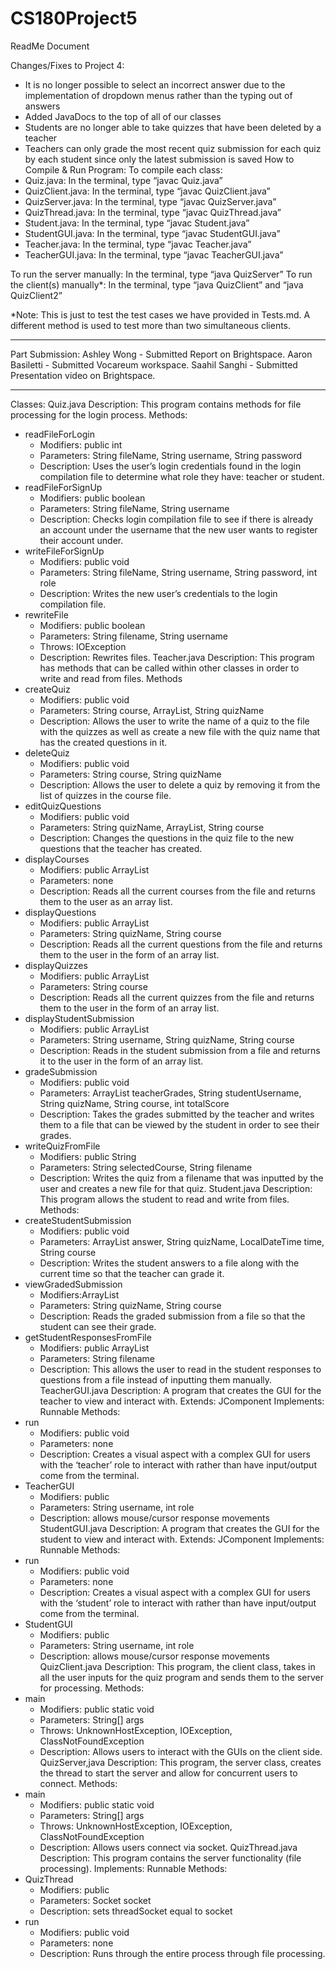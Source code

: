# CS180Project5

ReadMe Document

Changes/Fixes to Project 4:
* It is no longer possible to select an incorrect answer due to the implementation of dropdown menus rather than the typing out of answers
* Added JavaDocs to the top of all of our classes
* Students are no longer able to take quizzes that have been deleted by a teacher
* Teachers can only grade the most recent quiz submission for each quiz by each student since only the latest submission is saved
How to Compile & Run Program:
To compile each class:
* Quiz.java: In the terminal, type “javac Quiz.java”
* QuizClient.java: In the terminal, type “javac QuizClient.java”
* QuizServer.java: In the terminal, type “javac QuizServer.java”
* QuizThread.java: In the terminal, type “javac QuizThread.java”
* Student.java: In the terminal, type “javac Student.java”
* StudentGUI.java: In the terminal, type “javac StudentGUI.java”
* Teacher.java: In the terminal, type “javac Teacher.java”
* TeacherGUI.java: In the terminal, type “javac TeacherGUI.java”

To run the server manually: In the terminal, type “java QuizServer”
To run the client(s) manually*: In the terminal, type “java QuizClient” and “java QuizClient2”

*Note: This is just to test the test cases we have provided in Tests.md. A different method is used to test more than two simultaneous clients.
________________

Part Submission:
Ashley Wong - Submitted Report on Brightspace.
Aaron Basiletti - Submitted Vocareum workspace.
Saahil Sanghi - Submitted Presentation video on Brightspace. 
________________

Classes:
Quiz.java
Description: This program contains methods for file processing for the login process.
Methods:
* readFileForLogin
   * Modifiers: public int
   * Parameters: String fileName, String username, String password
   * Description: Uses the user’s login credentials found in the login compilation file to determine what role they have: teacher or student.
* readFileForSignUp
   * Modifiers: public boolean
   * Parameters: String fileName, String username
   * Description: Checks login compilation file to see if there is already an account under the username that the new user wants to register their account under.
* writeFileForSignUp
   * Modifiers: public void
   * Parameters: String fileName, String username, String password, int role
   * Description: Writes the new user’s credentials to the login compilation file.
* rewriteFile
   * Modifiers: public boolean
   * Parameters: String filename, String username
   * Throws: IOException
   * Description: Rewrites files.
Teacher.java
        Description: This program has methods that can be called within other classes in order to         
        write and read from files.
        Methods
* createQuiz
   * Modifiers: public void
   * Parameters: String course, ArrayList<String>, String quizName
   * Description: Allows the user to write the name of a quiz to the file with the quizzes as well as create a new file with the quiz name that has the created questions in it.
* deleteQuiz
   * Modifiers: public void
   * Parameters: String course, String quizName
   * Description: Allows the user to delete a quiz by removing it from the list of quizzes in the course file.
* editQuizQuestions
   * Modifiers: public void
   * Parameters: String quizName, ArrayList<String>, String course
   * Description: Changes the questions in the quiz file to the new questions that the teacher has created.
* displayCourses
   * Modifiers: public ArrayList<String>
   * Parameters: none
   * Description: Reads all the current courses from the file and returns them to the user as an array list.
* displayQuestions
   * Modifiers: public ArrayList<String>
   * Parameters: String quizName, String course
   * Description: Reads all the current questions from the file and returns them to the user in the form of an array list.
* displayQuizzes
   * Modifiers: public ArrayList<String>
   * Parameters: String course
   * Description: Reads all the current quizzes from the file and returns them to the user in the form of an array list.
* displayStudentSubmission
   * Modifiers: public ArrayList<String>
   * Parameters: String username, String quizName, String course
   * Description: Reads in the student submission from a file and returns it to the user in the form of an array list.
* gradeSubmission
   * Modifiers: public void
   * Parameters: ArrayList<String> teacherGrades, String studentUsername, String quizName, String course, int totalScore
   * Description: Takes the grades submitted by the teacher and writes them to a file that can be viewed by the student in order to see their grades.
* writeQuizFromFile
   * Modifiers: public String
   * Parameters: String selectedCourse, String filename
   * Description: Writes the quiz from a filename that was inputted by the user and creates a new file for that quiz.
Student.java
        Description: This program allows the student to read and write from files.
        Methods:
* createStudentSubmission
   * Modifiers: public void 
   * Parameters: ArrayList<String> answer, String quizName, LocalDateTime time, String course
   * Description: Writes the student answers to a file along with the current time so that the teacher can grade it.
* viewGradedSubmission
   * Modifiers:ArrayList<String>
   * Parameters: String quizName, String course
   * Description: Reads the graded submission from a file so that the student can see their grade.
* getStudentResponsesFromFile
   * Modifiers: public ArrayList<String>
   * Parameters: String filename
   * Description: This allows the user to read in the student responses to questions from a file instead of inputting them manually.
TeacherGUI.java
        Description: A program that creates the GUI for the teacher to view and interact with.
        Extends: JComponent
        Implements: Runnable
        Methods:
* run
   * Modifiers: public void
   * Parameters: none
   * Description: Creates a visual aspect with a complex GUI for users with the ‘teacher’ role to interact with rather than have input/output come from the terminal.
* TeacherGUI
   * Modifiers: public
   * Parameters: String username, int role
   * Description: allows mouse/cursor response movements
StudentGUI.java
        Description: A program that creates the GUI for the student to view and interact with.
        Extends: JComponent
        Implements: Runnable
        Methods:
* run
   * Modifiers: public void
   * Parameters: none
   * Description: Creates a visual aspect with a complex GUI for users with the ‘student’ role to interact with rather than have input/output come from the terminal.
* StudentGUI
   * Modifiers: public
   * Parameters: String username, int role
   * Description: allows mouse/cursor response movements
QuizClient.java
Description: This program, the client class, takes in all the user inputs for the quiz program and sends them to the server for processing.
Methods:
* main
   * Modifiers: public static void
   * Parameters: String[] args
   * Throws: UnknownHostException, IOException, ClassNotFoundException
   * Description: Allows users to interact with the GUIs on the client side.
QuizServer,java
Description: This program, the server class, creates the thread to start the server and allow for concurrent users to connect.
Methods:
* main
   * Modifiers: public static void
   * Parameters: String[] args
   * Throws: UnknownHostException, IOException, ClassNotFoundException
   * Description: Allows users connect via socket.
QuizThread.java
        Description: This program contains the server functionality (file processing).
        Implements: Runnable
        Methods:
* QuizThread
   * Modifiers: public
   * Parameters: Socket socket
   * Description: sets threadSocket equal to socket
* run
   * Modifiers: public void
   * Parameters: none
   * Description: Runs through the entire process through file processing.
